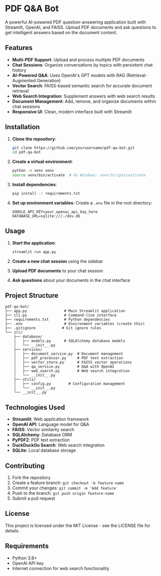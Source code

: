 # PDF Q&A Bot

A powerful AI-powered PDF question-answering application built with Streamlit, OpenAI, and FAISS. Upload PDF documents and ask questions to get intelligent answers based on the document content.

## Features

- **Multi-PDF Support**: Upload and process multiple PDF documents
- **Chat Sessions**: Organize conversations by topics with persistent chat history
- **AI-Powered Q&A**: Uses OpenAI's GPT models with RAG (Retrieval-Augmented Generation)
- **Vector Search**: FAISS-based semantic search for accurate document retrieval
- **Web Search Integration**: Supplement answers with web search results
- **Document Management**: Add, remove, and organize documents within chat sessions
- **Responsive UI**: Clean, modern interface built with Streamlit

## Installation

1. **Clone the repository**:
   ```bash
   git clone https://github.com/yourusername/pdf-qa-bot.git
   cd pdf-qa-bot
   ```

2. **Create a virtual environment**:
   ```bash
   python -m venv venv
   source venv/bin/activate  # On Windows: venv\Scripts\activate
   ```

3. **Install dependencies**:
   ```bash
   pip install -r requirements.txt
   ```

4. **Set up environment variables**:
   Create a `.env` file in the root directory:
   ```env
   GOOGLE_API_KEY=your_openai_api_key_here
   DATABASE_URL=sqlite:///./dev.db
   ```

## Usage

1. **Start the application**:
   ```bash
   streamlit run app.py
   ```

2. **Create a new chat session** using the sidebar

3. **Upload PDF documents** to your chat session

4. **Ask questions** about your documents in the chat interface

## Project Structure

```
pdf-qa-bot/
├── app.py                 # Main Streamlit application
├── cli.py                 # Command-line interface
├── requirements.txt       # Python dependencies
├── .env                   # Environment variables (create this)
├── .gitignore            # Git ignore rules
└── src/
    ├── database/
    │   ├── models.py      # SQLAlchemy database models
    │   └── __init__.py
    ├── services/
    │   ├── document_service.py  # Document management
    │   ├── pdf_processor.py     # PDF text extraction
    │   ├── vector_store.py      # FAISS vector operations
    │   ├── qa_service.py        # Q&A with OpenAI
    │   ├── web_search.py        # Web search integration
    │   └── __init__.py
    ├── utils/
    │   ├── config.py        # Configuration management
    │   └── __init__.py
    └── __init__.py
```

## Technologies Used

- **Streamlit**: Web application framework
- **OpenAI API**: Language model for Q&A
- **FAISS**: Vector similarity search
- **SQLAlchemy**: Database ORM
- **PyPDF2**: PDF text extraction
- **DuckDuckGo Search**: Web search integration
- **SQLite**: Local database storage

## Contributing

1. Fork the repository
2. Create a feature branch: `git checkout -b feature-name`
3. Commit your changes: `git commit -m 'Add feature'`
4. Push to the branch: `git push origin feature-name`
5. Submit a pull request

## License

This project is licensed under the MIT License - see the LICENSE file for details.

## Requirements

- Python 3.8+
- OpenAI API key
- Internet connection for web search functionality 
